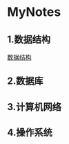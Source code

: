 # MyNotes

## 1.数据结构
[数据结构](https://github.com/Greenplants923/MyNotes/blob/main/DataStructure.md "悬停显示")

## 2.数据库

## 3.计算机网络

## 4.操作系统


